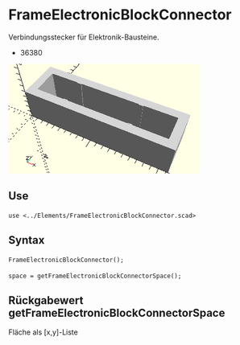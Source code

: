 # FrameElectronicBlockConnector
Verbindungsstecker für Elektronik-Bausteine.
- 36380

![FrameElectronicBlockConnector](../../images/FrameElectronicBlockConnector.png)

## Use
```
use <../Elements/FrameElectronicBlockConnector.scad>
```

## Syntax
```
FrameElectronicBlockConnector();

space = getFrameElectronicBlockConnectorSpace();
```

## Rückgabewert getFrameElectronicBlockConnectorSpace
Fläche als \[x,y]-Liste
